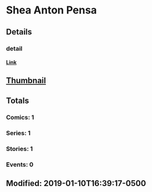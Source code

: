 # Shea Anton  Pensa 
## Details
### detail
#### [Link](http://marvel.com/comics/creators/13620/shea_anton_pensa?utm_campaign=apiRef&utm_source=225578a89fc76f3d20fbffda5d17a88d)
## [Thumbnail](http://i.annihil.us/u/prod/marvel/i/mg/b/40/image_not_available.jpg)
## Totals
### Comics: 1
### Series: 1
### Stories: 1
### Events: 0
## Modified: 2019-01-10T16:39:17-0500